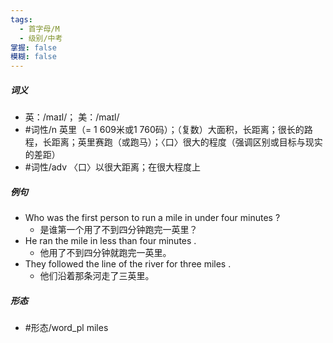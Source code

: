 ```yaml
---
tags:
  - 首字母/M
  - 级别/中考
掌握: false
模糊: false
---
```

##### 词义
- 英：/maɪl/； 美：/maɪl/
- #词性/n  英里（= 1 609米或1 760码）；（复数）大面积，长距离；很长的路程，长距离；英里赛跑（或跑马）；〈口〉很大的程度（强调区别或目标与现实的差距）
- #词性/adv  〈口〉以很大距离；在很大程度上
##### 例句
- Who was the first person to run a mile in under four minutes ?
	- 是谁第一个用了不到四分钟跑完一英里？
- He ran the mile in less than four minutes .
	- 他用了不到四分钟就跑完一英里。
- They followed the line of the river for three miles .
	- 他们沿着那条河走了三英里。
##### 形态
- #形态/word_pl miles
